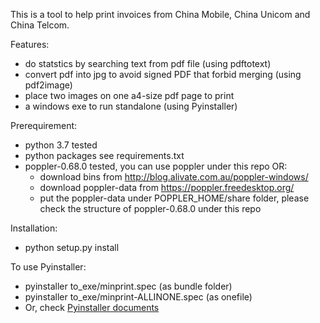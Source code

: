This is a tool to help print invoices from
China Mobile, China Unicom and China Telcom.


Features:
  - do statstics by searching text from pdf file (using pdftotext)
  - convert pdf into jpg to avoid signed PDF that forbid merging (using pdf2image)
  - place two images on one a4-size pdf page to print
  - a windows exe to run standalone (using Pyinstaller)

Prerequirement:
  - python 3.7 tested
  - python packages see requirements.txt
  - poppler-0.68.0 tested, you can use poppler under this repo OR:
    - download bins from http://blog.alivate.com.au/poppler-windows/
    - download poppler-data from https://poppler.freedesktop.org/
    - put the poppler-data under POPPLER_HOME/share folder, please check the structure of poppler-0.68.0 under this repo

Installation:
  - python setup.py install

To use Pyinstaller:
  - pyinstaller to_exe/minprint.spec (as bundle folder)
  - pyinstaller to_exe/minprint-ALLINONE.spec (as onefile)
  - Or, check [Pyinstaller documents](https://pythonhosted.org/PyInstaller/)

